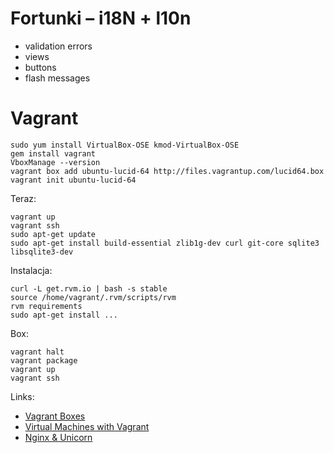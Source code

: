 # Fortunki – i18N + l10n

* validation errors
* views
* buttons
* flash messages

# Vagrant

    sudo yum install VirtualBox-OSE kmod-VirtualBox-OSE
    gem install vagrant
    VboxManage --version
    vagrant box add ubuntu-lucid-64 http://files.vagrantup.com/lucid64.box
    vagrant init ubuntu-lucid-64

Teraz:

    vagrant up
    vagrant ssh
    sudo apt-get update
    sudo apt-get install build-essential zlib1g-dev curl git-core sqlite3 libsqlite3-dev

Instalacja:

    curl -L get.rvm.io | bash -s stable
    source /home/vagrant/.rvm/scripts/rvm
    rvm requirements
    sudo apt-get install ...


Box:

    vagrant halt
    vagrant package
    vagrant up
    vagrant ssh

Links:

* [Vagrant Boxes](http://www.vagrantbox.es/)
* [Virtual Machines with Vagrant](http://railscasts.com/episodes/292-virtual-machines-with-vagrant)
* [Nginx & Unicorn](http://railscasts.com/episodes/293-nginx-unicorn)
